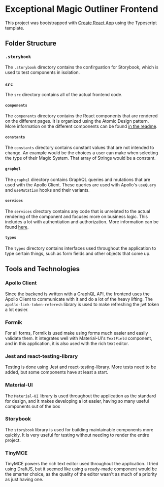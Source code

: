 # Exceptional Magic Outliner Frontend

This project was bootstrapped with [Create React App](https://github.com/facebook/create-react-app) using the Typescript template.

## Folder Structure

### `.storybook`

The `.storybook` directory contains the confirguation for Storybook, which is used to test components in isolation.

### `src`

The `src` directory contains all of the actual frontend code.

#### `components`

The `components` directory contains the React components that are rendered on the different pages. It is organized using the Atomic Design pattern. More information on the different components can be found [in the readme](./src/components/README.md).

#### `constants`

The `constants` directory contains constant values that are not intended to change. An example would be the choices a user can make when selecting the type of their Magic System. That array of Strings would be a constant.

#### `graphql`

The `graphql` directory contains GraphQL queries and mutations that are used with the Apollo Client. These queries are used with Apollo's `useQuery` and `useMutation` hooks and their variants.

#### `services`

The `services` directory contains any code that is unrelated to the actual rendering of the component and focuses more on business logic. This includes a lot with authentiation and authorization. More information can be found [here](../README.md#Security).

#### `types`

The `types` directory contains interfaces used throughout the application to type certain things, such as form fields and other objects that come up.

## Tools and Technologies

### Apollo Client

Since the backend is written with a GraphQL API, the frontend uses the Apollo Client to communicate with it and do a lot of the heavy lifting. The `apollo-link-token-referesh` library is used to make refreshing the jwt token a lot easier.

### Formik

For all forms, Formik is used make using forms much easier and easily validate them. It integrates well with Material-UI's `TextField` component, and in this application, it is also used with the rich text editor.

### Jest and react-testing-library

Testing is done using Jest and react-testing-library. More tests need to be added, but some components have at least a start.

### Material-UI

The `Material-UI` library is used throughout the application as the standard for design, and it makes developing a lot easier, having so many useful components out of the box

### Storybook

The `storybook` library is used for building maintainable components more quickly. It is very useful for testing without needing to render the entire project.

### TinyMCE

TinyMCE powers the rich text editor used throughout the application. I tried using DraftJS, but it seemed like using a ready-made component would be the smarter choice, as the quality of the editor wasn't as much of a priority as just having one.
